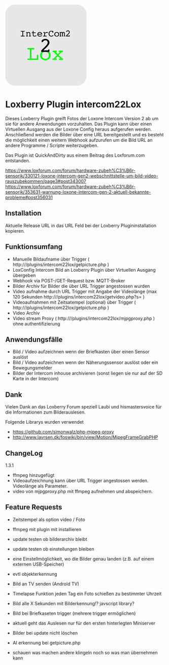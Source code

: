 ![Logo](https://github.com/bladerb/intercom22lox/raw/fc83e11790a860c5de03edbe479ace656b6be588/icons/icon_256.png)

# Loxberry Plugin intercom22Lox

Dieses Loxberry Plugin greift Fotos der Loxone Intercom Version 2 ab um sie für andere Anwendungen vorzuhalten. Das Plugin kann über einen Virtuellen Ausgang aus der Loxone Config heraus aufgerufen werden. Anschließend werden die Bilder über eine URL bereitgestellt und es besteht die möglichkeit einen weitern Webhook aufzurufen um die Bild URL an andere Programme / Scripte weiterzugeben.

Das Plugin ist QuickAndDirty aus einem Beitrag des Loxforum.com entstanden.

https://www.loxforum.com/forum/hardware-zubeh%C3%B6r-sensorik/330121-loxone-intercom-gen2-webschnittstelle-um-bild-video-rauszubekommen/page3#post343007
https://www.loxforum.com/forum/hardware-zubeh%C3%B6r-sensorik/353631-warnung-loxone-intercom-gen-2-aktuell-bekannte-probleme#post356031


## Installation

Aktuelle Release URL in das URL Feld bei der Loxberry Plugininstallation kopieren.

## Funktionsumfang

- Manuelle Bildaufname über Trigger ( http://<IP>/plugins/intercom22lox/getpicture.php )
- LoxConfig Intercom Bild an Loxberry Plugin über Virtuellen Ausgang übergeben
- Webhook via POST-/GET-Request bzw. MQTT-Broker
- Bilder Archiv für Bilder die über URL Trigger angestossen wurden
- Video aufnahme durch URL Trigger mit Angabe der Videolänge (max 120 Sekunden http://<IP>/plugins/intercom22lox/getvideo.php?s=<SEKUNDEN> )
- Videoaufnahmen mit Zeitsatempel (optional) über Trigger ( http://<IP>/plugins/intercom22lox/getpicture.php )
- Video Archiv
- Video stream Proxy ( http://<IP>/plugins/intercom22lox/mjpgproxy.php ) ohne authentifizierung

## Anwendungsfälle

- Bild / Video aufzeichnen wenn der Briefkasten über einen Sensor auslöst
- Bild / Video aufzeichnen wenn der Näherungssensor auslöst oder ein Bewegungsmelder
- Bilder der Intercom inhouse archivieren (sonst liegen sie nur auf der SD Karte in der Intercom)

## Dank

Vielen Dank an das Loxberry Forum speziell Laubi und hismastersvoice für die Informationen zum Bilderauslesen.

Folgende Librarys wurden verwendet

- https://github.com/simonwalz/php-mjpeg-proxy
- http://www.lavrsen.dk/foswiki/bin/view/Motion/MjpegFrameGrabPHP

## ChangeLog

1.3.1

- ffmpeg hinzugefügt
- Videoaufzeichnung kann über URL Trigger angestossen werden. Videolänge als Parameter.
- video von mjpgproxy.php mit ffmpeg aufnehmen und abspeichern.

## Feature Requests 

- Zeitstempel als option video / Foto
- ffmpeg mit plugin mit installieren
- update testen ob bilderarchiv bleibt
- update testen ob einstellungen bleiben
- eine Einstellmöglichkeit, wo die Bilder genau landen (z.B. auf einem externen USB-Speicher)
- evtl objekterkennung
- Bild an TV senden (Android TV)
- Timelapse Funktion jeden Tag ein Foto schießen zu bestimmter Uhrzeit
- Bild alle X Sekunden mit Bilderkennung!? javscript library?
- Bild bei Briefkaseten trigger (mehrere trigger ermöglichen)
- aktuell geht das Auslesen nur für den ersten hinterlegten Miniserver

- Bilder bei update nicht löschen
- AI erkennung bei getpicture.php 
- schauen was machen andere klingeln noch so was man übernehmen kann

